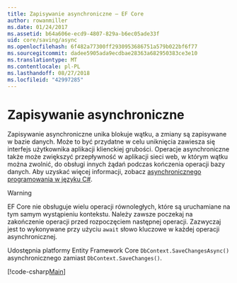 ```yaml
---
title: Zapisywanie asynchroniczne — EF Core
author: rowanmiller
ms.date: 01/24/2017
ms.assetid: b64a606e-ecd9-4807-829a-b6ec05ade33f
uid: core/saving/async
ms.openlocfilehash: 6f482a77300ff2930953686751a579b022bf6f77
ms.sourcegitcommit: dadee5905ada9ecdbae28363a682950383ce3e10
ms.translationtype: MT
ms.contentlocale: pl-PL
ms.lasthandoff: 08/27/2018
ms.locfileid: "42997285"
---
```

# <a name="asynchronous-saving"></a>Zapisywanie asynchroniczne

Zapisywanie asynchroniczne unika blokuje wątku, a zmiany są zapisywane w bazie danych. Może to być przydatne w celu uniknięcia zawiesza się interfejs użytkownika aplikacji klienckiej grubości. Operacje asynchroniczne także może zwiększyć przepływność w aplikacji sieci web, w którym wątku można zwolnić, do obsługi innych żądań podczas kończenia operacji bazy danych. Aby uzyskać więcej informacji, zobacz [asynchronicznego programowania w języku C#](https://docs.microsoft.com/dotnet/csharp/async).

> [!WARNING]  
> EF Core nie obsługuje wielu operacji równoległych, które są uruchamiane na tym samym wystąpieniu kontekstu. Należy zawsze poczekaj na zakończenie operacji przed rozpoczęciem następnej operacji. Zazwyczaj jest to wykonywane przy użyciu `await` słowo kluczowe w każdej operacji asynchronicznej.

Udostępnia platformy Entity Framework Core `DbContext.SaveChangesAsync()` asynchronicznego zamiast `DbContext.SaveChanges()`.

[!code-csharp[Main](../../../samples/core/Saving/Saving/Async/Sample.cs#Sample)]
